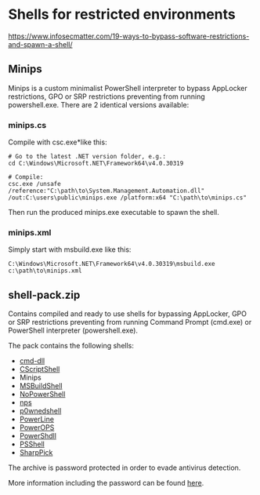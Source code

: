 # Shells for restricted environments

https://www.infosecmatter.com/19-ways-to-bypass-software-restrictions-and-spawn-a-shell/

## Minips

 Minips is a custom minimalist PowerShell interpreter to bypass AppLocker restrictions, GPO or SRP restrictions preventing from running powershell.exe. There are 2 identical versions available:
 
### minips.cs

Compile with csc.exe*like this:
```
# Go to the latest .NET version folder, e.g.:
cd C:\Windows\Microsoft.NET\Framework64\v4.0.30319

# Compile:
csc.exe /unsafe /reference:"C:\path\to\System.Management.Automation.dll" /out:C:\users\public\minips.exe /platform:x64 "C:\path\to\minips.cs"
```
Then run the produced minips.exe executable to spawn the shell.

### minips.xml

Simply start with msbuild.exe like this:
```
C:\Windows\Microsoft.NET\Framework64\v4.0.30319\msbuild.exe c:\path\to\minips.xml
```

## shell-pack.zip

Contains compiled and ready to use shells for bypassing AppLocker, GPO or SRP restrictions preventing from running Command Prompt (cmd.exe) or PowerShell interpreter (powershell.exe).

The pack contains the following shells:
* [cmd-dll](https://blog.didierstevens.com/2010/02/04/cmd-dll/)
* [CScriptShell](https://github.com/carnal0wnage/CScriptShell)
* Minips
* [MSBuildShell](https://github.com/Cn33liz/MSBuildShell)
* [NoPowerShell](https://github.com/bitsadmin/nopowershell)
* [nps](https://github.com/Ben0xA/nps)
* [p0wnedshell](https://github.com/Cn33liz/p0wnedShell)
* [PowerLine](https://github.com/fullmetalcache/PowerLine)
* [PowerOPS](https://github.com/fdiskyou/PowerOPS)
* [PowerShdll](https://github.com/p3nt4/PowerShdll)
* [PSShell](https://github.com/fdiskyou/PSShell)
* [SharpPick](https://github.com/TheKevinWang/SharpPick)

The archive is password protected in order to evade antivirus detection.

More information including the password can be found [here](https://www.infosecmatter.com/19-ways-to-bypass-software-restrictions-and-spawn-a-shell/).
